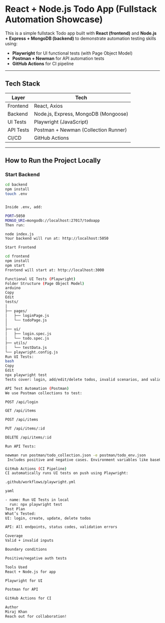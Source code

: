 # React + Node.js Todo App (Fullstack Automation Showcase)

This is a simple fullstack Todo app built with **React (frontend)** and **Node.js + Express + MongoDB (backend)** to demonstrate automation testing skills using:

- **Playwright** for UI functional tests (with Page Object Model)
- **Postman + Newman** for API automation tests
- **GitHub Actions** for CI pipeline

---

## Tech Stack

| Layer       | Tech                                |
|------------|--------------------------------------|
| Frontend   | React, Axios                         |
| Backend    | Node.js, Express, MongoDB (Mongoose) |
| UI Tests   | Playwright (JavaScript)              |
| API Tests  | Postman + Newman (Collection Runner) |
| CI/CD      | GitHub Actions                       |

---

##  How to Run the Project Locally

###  Start Backend

```bash
cd backend
npm install
touch .env


Inside .env, add:

PORT=5050
MONGO_URI=mongodb://localhost:27017/todoapp
Then run:

node index.js
Your backend will run at: http://localhost:5050

Start Frontend

cd frontend
npm install
npm start
Frontend will start at: http://localhost:3000

Functional UI Tests (Playwright)
Folder Structure (Page Object Model)
arduino
Copy
Edit
tests/
│
├── pages/
│   ├── loginPage.js
│   └── todoPage.js
│
├── ui/
│   ├── login.spec.js
│   └── todo.spec.js
├── utils/
│   └── testData.js
└── playwright.config.js
Run UI Tests:
bash
Copy
Edit
npx playwright test
Tests cover: login, add/edit/delete todos, invalid scenarios, and validations.

API Test Automation (Postman)
We use Postman collections to test:

POST /api/login

GET /api/items

POST /api/items

PUT /api/items/:id

DELETE /api/items/:id

Run API Tests:

newman run postman/todo_collection.json -e postman/todo_env.json
 Includes positive and negative cases. Environment variables like baseURL, todo_id, and task_name are used.

GitHub Actions (CI Pipeline)
CI automatically runs UI tests on push using Playwright:

.github/workflows/playwright.yml

yaml

- name: Run UI Tests in local
  run: npx playwright test
Test Plan
What’s Tested:
UI: login, create, update, delete todos

API: All endpoints, status codes, validation errors

Coverage
Valid + invalid inputs

Boundary conditions

Positive/negative auth tests

Tools Used
React + Node.js for app

Playwright for UI

Postman for API

GitHub Actions for CI

Author
Miraj Khan
Reach out for collaboration!

